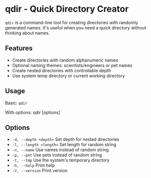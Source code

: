 # qdir - Quick Directory Creator
`qdir` is a command-line tool for creating directories with randomly generated names. It's useful when you need a quick directory without thinking about names.

## Features

- Create directories with random alphanumeric names
- Optional naming themes: scientists/engineers or pet names
- Create nested directories with controllable depth
- Use system temp directory or current working directory

## Usage
Basic: `qdir`

With options: qdir [options]

## Options
- `-d, --depth <depth>`    Set depth for nested directories
- `-l, --length <length>`  Set length for random string
- `-n, --name`             Use names instead of random string
- `-p, --pet`              Use pets instead of random string
- `-t, --tmp`              Use the system's temporary directory
- `-h, --help`             Print help
- `-V, --version`          Print version
